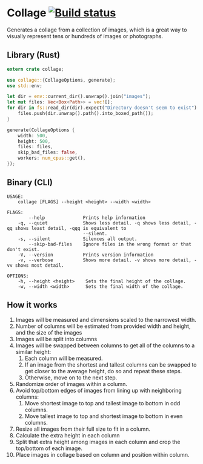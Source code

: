 # Collage [![Build status](https://travis-ci.org/0b10011/collage.svg?branch=master)](https://travis-ci.org/0b10011/collage)

Generates a collage from a collection of images,
which is a great way to visually represent tens or hundreds of images or photographs.

## Library (Rust)

```rust
extern crate collage;

use collage::{CollageOptions, generate};
use std::env;

let dir = env::current_dir().unwrap().join("images");
let mut files: Vec<Box<Path>> = vec![];
for dir in fs::read_dir(dir).expect("Directory doesn't seem to exist") {
    files.push(dir.unwrap().path().into_boxed_path());
}

generate(CollageOptions {
    width: 500,
    height: 500,
    files: files,
    skip_bad_files: false,
    workers: num_cpus::get(),
});
```

## Binary (CLI)

```
USAGE:
    collage [FLAGS] --height <height> --width <width>

FLAGS:
        --help              Prints help information
    -q, --quiet             Shows less detail. -q shows less detail, -qq shows least detail, -qqq is equivalent to
                            --silent.
    -s, --silent            Silences all output.
        --skip-bad-files    Ignore files in the wrong format or that don't exist.
    -V, --version           Prints version information
    -v, --verbose           Shows more detail. -v shows more detail, -vv shows most detail.

OPTIONS:
    -h, --height <height>    Sets the final height of the collage.
    -w, --width <width>      Sets the final width of the collage.
```

## How it works

1. Images will be measured and dimensions scaled to the narrowest width.
2. Number of columns will be estimated from provided width and height, and the size of the images
3. Images will be split into columns
4. Images will be swapped between columns to get all of the columns to a similar height:
   1. Each column will be measured.
   2. If an image from the shortest and tallest columns can be swapped to get closer to the average height, do so and repeat these steps.
   3. Otherwise, move on to the next step.
5. Randomize order of images within a column.
6. Avoid top/bottom edges of images from lining up with neighboring columns:
   1. Move shortest image to top and tallest image to bottom in odd columns.
   2. Move tallest image to top and shortest image to bottom in even columns.
7. Resize all images from their full size to fit in a column.
8. Calculate the extra height in each column
9. Split that extra height among images in each column and crop the top/bottom of each image.
10. Place images in collage based on column and position within column.
